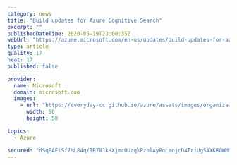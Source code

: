 ```yaml
---
category: news
title: "Build updates for Azure Cognitive Search"
excerpt: ""
publishedDateTime: 2020-05-19T23:00:35Z
webUrl: "https://azure.microsoft.com/en-us/updates/build-updates-for-azure-cognitive-search/"
type: article
quality: 17
heat: 17
published: false

provider:
  name: Microsoft
  domain: microsoft.com
  images:
    - url: "https://everyday-cc.github.io/azure/assets/images/organizations/microsoft.com-50x50.jpg"
      width: 50
      height: 50

topics:
  - Azure

secured: "dSqEAFiSf7ML84q/IB78JkHXjmcUUzqkPzblAyRoLeojcD4TriUgSAXKR0WMM1KCwVfGbs7nVIKF1dUHbw80DC7L5x4EctdmZ6LlHWQodBye9Njh28xguoekwEe1+OajTBA9dpdxMdQ5GR1mTbH7HHZCeOngXrenOLMSFfcjkQlcjuuEFoMdMgZkET+/7oaGoECb/PMalFNr2Gjg+nooCQYkFPsu/P1TdVtGmi3E/c5BWSLsI324RVl6lQqc9LxKlND3ok3/pzSmc0RZKw3JFjseHyNupYWF26by6OzxT4zbVgql2Idaz10yjpKFyDwmZkTR/vuq/2/ZqDFD1a0pVg==;m9mm/6r0Z+9E1/VZ/MLMlw=="
---
```


